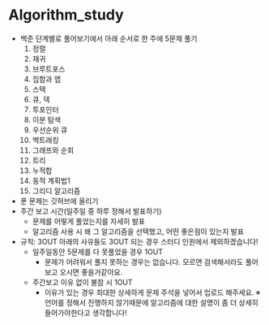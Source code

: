 # Algorithm_study

- 백준 단계별로 풀어보기에서 아래 순서로 한 주에 5문제 풀기
   1. 정렬
   2. 재귀
   3. 브루트포스
   4. 집합과 맵
   5. 스택
   6. 큐, 덱
   7. 투포인터
   8. 이분 탐색
   9. 우선순위 큐
   10. 백트래킹
   11. 그래프와 순회
   12. 트리
   13. 누적합
   14. 동적 계획법1
   15. 그리디 알고리즘
- 푼 문제는 깃허브에 올리기
- 주간 보고 시간(일주일 중 하루 정해서 발표하기)
    - 문제를 어떻게 풀었는지를 자세히 발표
    - 알고리즘 사용 시 왜 그 알고리즘을 선택했고, 어떤 좋은점이 있는지 발표
- 규칙: 3OUT 아래의 사유들도 3OUT 되는 경우 스터디 인원에서 제외하겠습니다!
    - 일주일동안 5문제를 다 못풀었을 경우 1OUT
       - 문제가 어려워서 풀지 못하는 경우는 없습니다. 모르면 검색해서라도 풀어보고 오시면 좋을거같아요.
    - 주간보고 이유 없이 불참 시 1OUT
         - 이유가 있는 경우 최대한 상세하게 문제 주석을 넣어서 업로드 해주세요.
※언어를 정해서 진행하지 않기때문에 알고리즘에 대한 설명이 좀 더 상세히 들어가야한다고 생각합니다!
